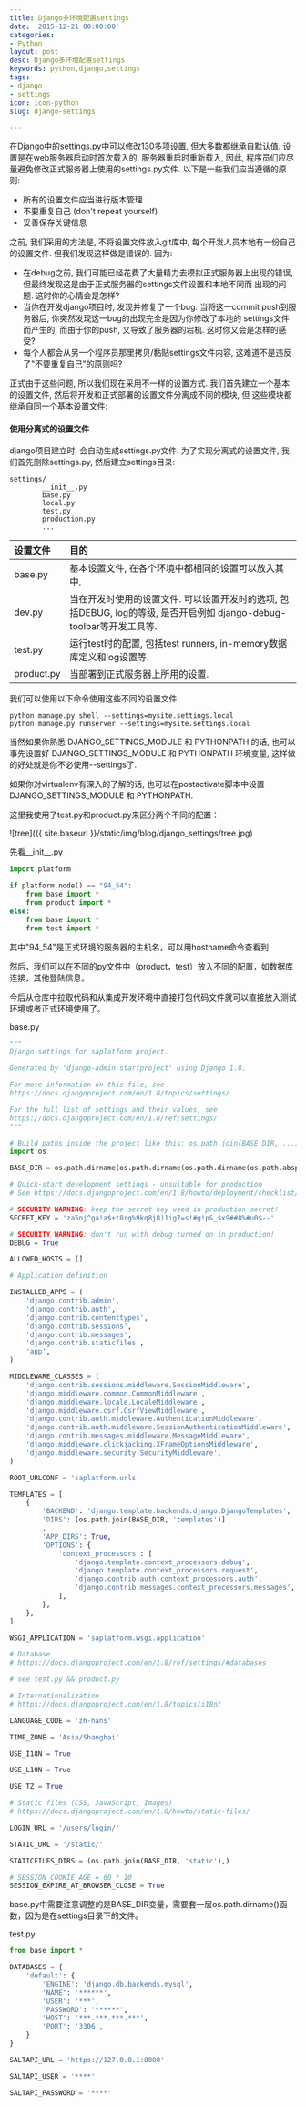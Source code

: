```yaml
---
title: Django多环境配置settings
date: '2015-12-21 00:00:00'
categories:
- Python
layout: post
desc: Django多环境配置settings
keywords: python,django,settings
tags:
- django
- settings
icon: icon-python
slug: django-settings

---
```

在Django中的settings.py中可以修改130多项设置, 但大多数都继承自默认值. 设置是在web服务器启动时首次载入的, 服务器重启时重新载入, 因此, 程序员们应尽量避免修改正式服务器上使用的settings.py文件. 以下是一些我们应当遵循的原则:

* 所有的设置文件应当进行版本管理
* 不要重复自己 (don't repeat yourself)
* 妥善保存关键信息

之前, 我们采用的方法是, 不将设置文件放入git库中, 每个开发人员本地有一份自己的设置文件. 但我们发现这样做是错误的. 因为:

* 在debug之前, 我们可能已经花费了大量精力去模拟正式服务器上出现的错误, 但最终发现这是由于正式服务器的settings文件设置和本地不同而 出现的问题. 这时你的心情会是怎样?
* 当你在开发django项目时, 发现并修复了一个bug. 当将这一commit push到服务器后, 你突然发现这一bug的出现完全是因为你修改了本地的 settings文件而产生的, 而由于你的push, 又导致了服务器的宕机. 这时你又会是怎样的感受?
* 每个人都会从另一个程序员那里拷贝/黏贴settings文件内容, 这难道不是违反了"不要重复自己"的原则吗?

正式由于这些问题, 所以我们现在采用不一样的设置方式. 我们首先建立一个基本的设置文件, 然后将开发和正式部署的设置文件分离成不同的模块, 但 这些模块都继承自同一个基本设置文件:

#### 使用分离式的设置文件
django项目建立时, 会自动生成settings.py文件. 为了实现分离式的设置文件, 我们首先删除settings.py, 然后建立settings目录:

```
settings/
        __init__.py
        base.py
        local.py
        test.py
        production.py
        ...
```

| 设置文件 | 目的 |
|:------ |:---- |
| base.py | 基本设置文件, 在各个环境中都相同的设置可以放入其中. |
| dev.py | 当在开发时使用的设置文件. 可以设置开发时的选项, 包括DEBUG, log的等级, 是否开启例如 django-debug-toolbar等开发工具等. |
| test.py | 运行test时的配置, 包括test runners, in-memory数据库定义和log设置等. |
| product.py | 当部署到正式服务器上所用的设置. |

我们可以使用以下命令使用这些不同的设置文件:

```
python manage.py shell --settings=mysite.settings.local
python manage.py runserver --settings=mysite.settings.local
```

当然如果你熟悉 DJANGO_SETTINGS_MODULE 和 PYTHONPATH 的话, 也可以事先设置好 DJANGO_SETTINGS_MODULE 和 PYTHONPATH 环境变量, 这样做的好处就是你不必使用--settings了.

如果你对virtualenv有深入的了解的话, 也可以在postactivate脚本中设置 DJANGO_SETTINGS_MODULE 和 PYTHONPATH.

这里我使用了test.py和product.py来区分两个不同的配置：

![tree]({{ site.baseurl }}/static/img/blog/django_settings/tree.jpg)

先看__init__.py

``` python
import platform

if platform.node() == "94_54":
    from base import *
    from product import *
else:
    from base import *
    from test import *
```

其中"94_54"是正式环境的服务器的主机名，可以用hostname命令查看到

然后，我们可以在不同的py文件中（product，test）放入不同的配置，如数据库连接，其他登陆信息。

今后从仓库中拉取代码和从集成开发环境中直接打包代码文件就可以直接放入测试环境或者正式环境使用了。

base.py

``` python
"""
Django settings for saplatform project.

Generated by 'django-admin startproject' using Django 1.8.

For more information on this file, see
https://docs.djangoproject.com/en/1.8/topics/settings/

For the full list of settings and their values, see
https://docs.djangoproject.com/en/1.8/ref/settings/
"""

# Build paths inside the project like this: os.path.join(BASE_DIR, ...)
import os

BASE_DIR = os.path.dirname(os.path.dirname(os.path.dirname(os.path.abspath(__file__))))

# Quick-start development settings - unsuitable for production
# See https://docs.djangoproject.com/en/1.8/howto/deployment/checklist/

# SECURITY WARNING: keep the secret key used in production secret!
SECRET_KEY = 'za5nj^ga!a$+t8rg%9kq8j8)1ig7=s!#g!p&_$x9##8%#u0$--'

# SECURITY WARNING: don't run with debug turned on in production!
DEBUG = True

ALLOWED_HOSTS = []

# Application definition

INSTALLED_APPS = (
    'django.contrib.admin',
    'django.contrib.auth',
    'django.contrib.contenttypes',
    'django.contrib.sessions',
    'django.contrib.messages',
    'django.contrib.staticfiles',
    'app',
)

MIDDLEWARE_CLASSES = (
    'django.contrib.sessions.middleware.SessionMiddleware',
    'django.middleware.common.CommonMiddleware',
    'django.middleware.locale.LocaleMiddleware',
    'django.middleware.csrf.CsrfViewMiddleware',
    'django.contrib.auth.middleware.AuthenticationMiddleware',
    'django.contrib.auth.middleware.SessionAuthenticationMiddleware',
    'django.contrib.messages.middleware.MessageMiddleware',
    'django.middleware.clickjacking.XFrameOptionsMiddleware',
    'django.middleware.security.SecurityMiddleware',
)

ROOT_URLCONF = 'saplatform.urls'

TEMPLATES = [
    {
        'BACKEND': 'django.template.backends.django.DjangoTemplates',
        'DIRS': [os.path.join(BASE_DIR, 'templates')]
        ,
        'APP_DIRS': True,
        'OPTIONS': {
            'context_processors': [
                'django.template.context_processors.debug',
                'django.template.context_processors.request',
                'django.contrib.auth.context_processors.auth',
                'django.contrib.messages.context_processors.messages',
            ],
        },
    },
]

WSGI_APPLICATION = 'saplatform.wsgi.application'

# Database
# https://docs.djangoproject.com/en/1.8/ref/settings/#databases

# see test.py && product.py

# Internationalization
# https://docs.djangoproject.com/en/1.8/topics/i18n/

LANGUAGE_CODE = 'zh-hans'

TIME_ZONE = 'Asia/Shanghai'

USE_I18N = True

USE_L10N = True

USE_TZ = True

# Static files (CSS, JavaScript, Images)
# https://docs.djangoproject.com/en/1.8/howto/static-files/

LOGIN_URL = '/users/login/'

STATIC_URL = '/static/'

STATICFILES_DIRS = (os.path.join(BASE_DIR, 'static'),)

# SESSION_COOKIE_AGE = 60 * 10
SESSION_EXPIRE_AT_BROWSER_CLOSE = True

```

base.py中需要注意调整的是BASE_DIR变量，需要套一层os.path.dirname()函数，因为是在settings目录下的文件。

test.py

``` python
from base import *

DATABASES = {
    'default': {
        'ENGINE': 'django.db.backends.mysql',
        'NAME': '******',
        'USER': '***',
        'PASSWORD': '******',
        'HOST': '***.***.***.***',
        'PORT': '3306',
    }
}

SALTAPI_URL = 'https://127.0.0.1:8000'

SALTAPI_USER = '****'

SALTAPI_PASSWORD = '****'
```
